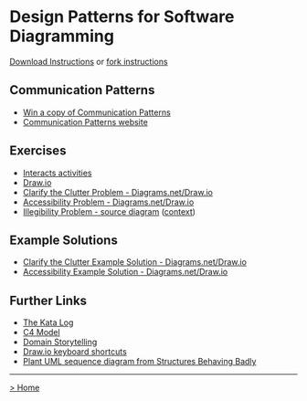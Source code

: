 # Design Patterns for Software Diagramming
[Download Instructions](../download-instructions.md) or [fork instructions](../fork-instructions.md)

## Communication Patterns
- [Win a copy of Communication Patterns](http://tinyurl.com/wncopa)
- [Communication Patterns website](https://communicationpatternsbook.com)

## Exercises
- [Interacts activities](https://tinyurl.com/dpfsd1)
- [Draw.io](https://app.diagrams.net/)
- [Clarify the Clutter Problem - Diagrams.net/Draw.io](../exercises/Exercise-2211-Clarify-the-Clutter-Problem.drawio)
- [Accessibility Problem - Diagrams.net/Draw.io](../exercises/Exercise-2211-Accessibility-Problem.drawio)
- [Illegibility Problem - source diagram](https://raw.githubusercontent.com/TheKataLog/Jedis/refs/heads/main/diagrams/System%20Component%20Diagram%20-%20Platform.jpeg) ([context](https://github.com/TheKataLog/Jedis/blob/main/GeneralArchitecture.md))

## Example Solutions
- [Clarify the Clutter Example Solution - Diagrams.net/Draw.io](../exercises/Exercise-2211-Clarify-the-Clutter-Example-Solution.drawio)
- [Accessibility Example Solution - Diagrams.net/Draw.io](../exercises/Exercise-2211-Accessibility-Example-Solution.drawio)

## Further Links
- [The Kata Log](https://github.com/TheKataLog)
- [C4 Model](https://c4model.com)
- [Domain Storytelling](https://domainstorytelling.org/)
- [Draw.io keyboard shortcuts](https://viewer.diagrams.net/#Uhttps%3A%2F%2Fviewer.diagrams.net%2Fshortcuts.svg%23%7B%22pageId%22%3A%22150dc974-5404-6732-309c-fd6db42db779%22%7D)
- [Plant UML sequence diagram from Structures Behaving Badly](https://planttext.com/?text=VP5DQiGm38LFe3k8x7E1ePGPkff58KEP0mX7KqpZdrfomRUluoHqcWvTMk_JUy_eA4f9ivi0rEh4E8Ifl4z1yPL7ImSSg3ZsYaeVxF6MWaEJHOFZX01aD2JiNhR9zTmX2MOBiTfQOoFLtH_zD2o0eRX3jfopLqutCjouIAKE7fDIHDbjs5iH-CoS6RkJKVjbjU1bVZUWzhm0P8lzSyl6mxpJR4PIWZQhsfBtMAtoR7CdqXe4wzfYK9li3LRzgU__0lK0ccN9M87V5Uw1_qhaUN__kyGIWnS6EB8Vwvs_0G00)

---
[> Home](../README.md)
